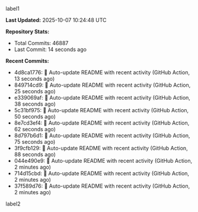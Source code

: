 
label1 
<!-- ACTIVITY_START -->
**Last Updated:** 2025-10-07 10:24:48 UTC

**Repository Stats:**
- Total Commits: 46887
- Last Commit: 14 seconds ago

**Recent Commits:**
- 4d8ca1776: 🤖 Auto-update README with recent activity (GitHub Action, 13 seconds ago)
- 849714cd9: 🤖 Auto-update README with recent activity (GitHub Action, 25 seconds ago)
- e339069af: 🤖 Auto-update README with recent activity (GitHub Action, 38 seconds ago)
- 5c31bf975: 🤖 Auto-update README with recent activity (GitHub Action, 50 seconds ago)
- 8e7cd3ef4: 🤖 Auto-update README with recent activity (GitHub Action, 62 seconds ago)
- 8d797b6d1: 🤖 Auto-update README with recent activity (GitHub Action, 75 seconds ago)
- 3f9cfb129: 🤖 Auto-update README with recent activity (GitHub Action, 88 seconds ago)
- 044e490e9: 🤖 Auto-update README with recent activity (GitHub Action, 2 minutes ago)
- 714d15cbd: 🤖 Auto-update README with recent activity (GitHub Action, 2 minutes ago)
- 37f589d76: 🤖 Auto-update README with recent activity (GitHub Action, 2 minutes ago)
<!-- ACTIVITY_END -->

label2
